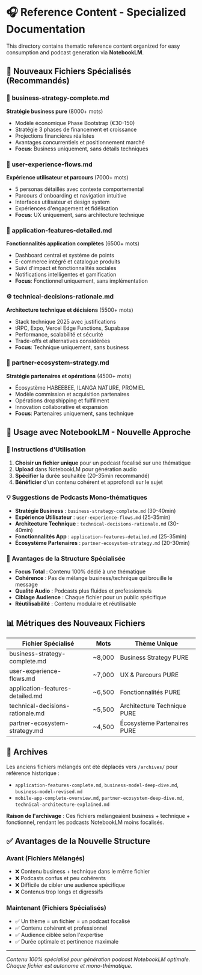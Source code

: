 # 🎧 Reference Content - Specialized Documentation

This directory contains thematic reference content organized for easy consumption and podcast generation via **NotebookLM**.

## 📁 Nouveaux Fichiers Spécialisés (Recommandés)

### 💼 **business-strategy-complete.md**
**Stratégie business pure** (8000+ mots)
- Modèle économique Phase Bootstrap (€30-150)
- Stratégie 3 phases de financement et croissance
- Projections financières réalistes
- Avantages concurrentiels et positionnement marché
- **Focus**: Business uniquement, sans détails techniques

### 👥 **user-experience-flows.md**
**Expérience utilisateur et parcours** (7000+ mots)
- 5 personas détaillés avec contexte comportemental
- Parcours d'onboarding et navigation intuitive
- Interfaces utilisateur et design system
- Expériences d'engagement et fidélisation
- **Focus**: UX uniquement, sans architecture technique

### 📱 **application-features-detailed.md**
**Fonctionnalités application complètes** (6500+ mots)
- Dashboard central et système de points
- E-commerce intégré et catalogue produits
- Suivi d'impact et fonctionnalités sociales
- Notifications intelligentes et gamification
- **Focus**: Fonctionnel uniquement, sans implémentation

### ⚙️ **technical-decisions-rationale.md**
**Architecture technique et décisions** (5500+ mots)
- Stack technique 2025 avec justifications
- tRPC, Expo, Vercel Edge Functions, Supabase
- Performance, scalabilité et sécurité
- Trade-offs et alternatives considérées
- **Focus**: Technique uniquement, sans business

### 🤝 **partner-ecosystem-strategy.md**
**Stratégie partenaires et opérations** (4500+ mots)
- Écosystème HABEEBEE, ILANGA NATURE, PROMIEL
- Modèle commission et acquisition partenaires
- Opérations dropshipping et fulfillment
- Innovation collaborative et expansion
- **Focus**: Partenaires uniquement, sans technique

## 🎯 Usage avec NotebookLM - Nouvelle Approche

### 📝 Instructions d'Utilisation
1. **Choisir un fichier unique** pour un podcast focalisé sur une thématique
2. **Upload** dans NotebookLM pour génération audio
3. **Spécifier** la durée souhaitée (20-35min recommandé)
4. **Bénéficier** d'un contenu cohérent et approfondi sur le sujet

### 💡 Suggestions de Podcasts Mono-thématiques
- **Stratégie Business** : `business-strategy-complete.md` (30-40min)
- **Expérience Utilisateur** : `user-experience-flows.md` (25-35min)  
- **Architecture Technique** : `technical-decisions-rationale.md` (30-40min)
- **Fonctionnalités App** : `application-features-detailed.md` (25-35min)
- **Écosystème Partenaires** : `partner-ecosystem-strategy.md` (20-30min)

### 🎨 Avantages de la Structure Spécialisée
- **Focus Total** : Contenu 100% dédié à une thématique
- **Cohérence** : Pas de mélange business/technique qui brouille le message
- **Qualité Audio** : Podcasts plus fluides et professionnels
- **Ciblage Audience** : Chaque fichier pour un public spécifique
- **Réutilisabilité** : Contenu modulaire et réutilisable

## 📊 Métriques des Nouveaux Fichiers

| Fichier Spécialisé | Mots | Thème Unique |
|-------------------|------|--------------|
| business-strategy-complete.md | ~8,000 | Business Strategy PURE |
| user-experience-flows.md | ~7,000 | UX & Parcours PURE |
| application-features-detailed.md | ~6,500 | Fonctionnalités PURE |
| technical-decisions-rationale.md | ~5,500 | Architecture Technique PURE |
| partner-ecosystem-strategy.md | ~4,500 | Écosystème Partenaires PURE |

## 📁 Archives

Les anciens fichiers mélangés ont été déplacés vers `/archives/` pour référence historique :
- `application-features-complete.md`, `business-model-deep-dive.md`, `business-model-revised.md`
- `mobile-app-complete-overview.md`, `partner-ecosystem-deep-dive.md`, `technical-architecture-explained.md`

**Raison de l'archivage** : Ces fichiers mélangeaient business + technique + fonctionnel, rendant les podcasts NotebookLM moins focalisés.

## ✅ Avantages de la Nouvelle Structure

### Avant (Fichiers Mélangés)
- ❌ Contenu business + technique dans le même fichier
- ❌ Podcasts confus et peu cohérents
- ❌ Difficile de cibler une audience spécifique
- ❌ Contenus trop longs et digressifs

### Maintenant (Fichiers Spécialisés)
- ✅ Un thème = un fichier = un podcast focalisé
- ✅ Contenu cohérent et professionnel
- ✅ Audience ciblée selon l'expertise
- ✅ Durée optimale et pertinence maximale

---

*Contenu 100% spécialisé pour génération podcast NotebookLM optimale. Chaque fichier est autonome et mono-thématique.*